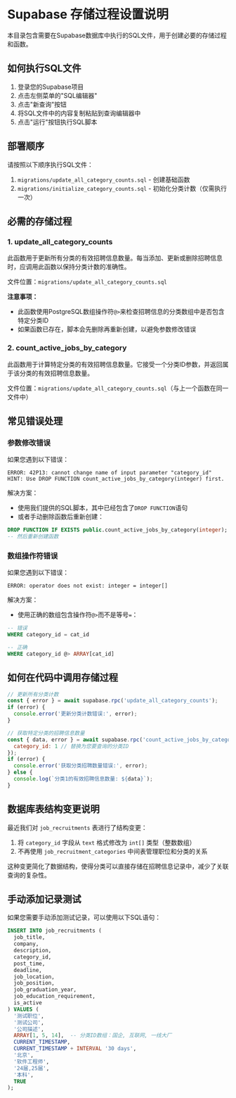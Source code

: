 # Supabase 存储过程设置说明

本目录包含需要在Supabase数据库中执行的SQL文件，用于创建必要的存储过程和函数。

## 如何执行SQL文件

1. 登录您的Supabase项目
2. 点击左侧菜单的"SQL编辑器"
3. 点击"新查询"按钮
4. 将SQL文件中的内容复制粘贴到查询编辑器中
5. 点击"运行"按钮执行SQL脚本

## 部署顺序

请按照以下顺序执行SQL文件：

1. `migrations/update_all_category_counts.sql` - 创建基础函数
2. `migrations/initialize_category_counts.sql` - 初始化分类计数（仅需执行一次）

## 必需的存储过程

### 1. update_all_category_counts

此函数用于更新所有分类的有效招聘信息数量。每当添加、更新或删除招聘信息时，应调用此函数以保持分类计数的准确性。

文件位置：`migrations/update_all_category_counts.sql`

**注意事项：**
- 此函数使用PostgreSQL数组操作符`@>`来检查招聘信息的分类数组中是否包含特定分类ID
- 如果函数已存在，脚本会先删除再重新创建，以避免参数修改错误

### 2. count_active_jobs_by_category

此函数用于计算特定分类的有效招聘信息数量。它接受一个分类ID参数，并返回属于该分类的有效招聘信息数量。

文件位置：`migrations/update_all_category_counts.sql`（与上一个函数在同一文件中）

## 常见错误处理

### 参数修改错误

如果您遇到以下错误：
```
ERROR: 42P13: cannot change name of input parameter "category_id"
HINT: Use DROP FUNCTION count_active_jobs_by_category(integer) first.
```

解决方案：
- 使用我们提供的SQL脚本，其中已经包含了`DROP FUNCTION`语句
- 或者手动删除函数后重新创建：
```sql
DROP FUNCTION IF EXISTS public.count_active_jobs_by_category(integer);
-- 然后重新创建函数
```

### 数组操作符错误

如果您遇到以下错误：
```
ERROR: operator does not exist: integer = integer[]
```

解决方案：
- 使用正确的数组包含操作符`@>`而不是等号`=`：
```sql
-- 错误
WHERE category_id = cat_id

-- 正确
WHERE category_id @> ARRAY[cat_id]
```

## 如何在代码中调用存储过程

```javascript
// 更新所有分类计数
const { error } = await supabase.rpc('update_all_category_counts');
if (error) {
  console.error('更新分类计数错误:', error);
}

// 获取特定分类的招聘信息数量
const { data, error } = await supabase.rpc('count_active_jobs_by_category', { 
  category_id: 1 // 替换为您要查询的分类ID
});
if (error) {
  console.error('获取分类招聘数量错误:', error);
} else {
  console.log(`分类1的有效招聘信息数量: ${data}`);
}
```

## 数据库表结构变更说明

最近我们对 `job_recruitments` 表进行了结构变更：

1. 将 `category_id` 字段从 `text` 格式修改为 `int[]` 类型（整数数组）
2. 不再使用 `job_recruitment_categories` 中间表管理职位和分类的关系

这种变更简化了数据结构，使得分类可以直接存储在招聘信息记录中，减少了关联查询的复杂性。

## 手动添加记录测试

如果您需要手动添加测试记录，可以使用以下SQL语句：

```sql
INSERT INTO job_recruitments (
  job_title, 
  company, 
  description, 
  category_id, 
  post_time, 
  deadline, 
  job_location, 
  job_position, 
  job_graduation_year, 
  job_education_requirement,
  is_active
) VALUES (
  '测试职位',
  '测试公司',
  '公司描述',
  ARRAY[1, 5, 14],  -- 分类ID数组：国企, 互联网, 一线大厂
  CURRENT_TIMESTAMP,
  CURRENT_TIMESTAMP + INTERVAL '30 days',
  '北京',
  '软件工程师',
  '24届,25届',
  '本科',
  TRUE
);
``` 